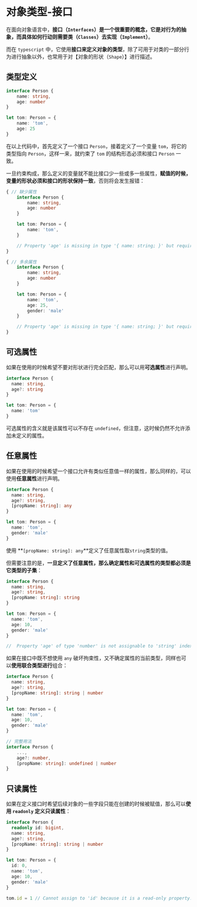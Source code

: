 # 对象类型-接口

在面向对象语言中，**接口（`Interfaces`）**是一个很重要的概念，它是对行为的抽象，而具体如何行动则需要**类（`Classes`）**去**实现（`Implement`）**。

而在 `typescript` 中，它使用**接口来定义对象的类型**，除了可用于对类的一部分行为进行抽象以外，也常用于对【对象的形状（`Shape`）】进行描述。



## 类型定义

```typescript
interface Person {
    name: string,
    age: number
}

let tom: Person = {
    name: 'tom',
    age: 25
}
```

在以上代码中，首先定义了一个接口 `Person`，接着定义了一个变量 `tom`，将它的类型指向 `Person`，这样一来，就约束了 `tom` 的结构形态必须和接口 `Person` 一致。

一旦约束构成，那么定义的变量就不能比接口少一些或多一些属性，**赋值的时候，变量的形状必须和接口的形状保持一致**，否则将会发生报错：

```typescript
{ // 缺少属性
    interface Person {
        name: string,
        age: number
    }

    let tom: Person = {
        name: 'tom',
    }

    // Property 'age' is missing in type '{ name: string; }' but required in type 'Person'
}

{ // 多余属性
    interface Person {
        name: string,
        age: number
    }

    let tom: Person = {
        name: 'tom',
        age: 25,
        gender: 'male'
    }

    // Property 'age' is missing in type '{ name: string; }' but required in type 'Person'
}

```

<!--接口一般首字母大写。有的编程语言中会建议接口的名称前缀加上 `I` 前缀-->

## 可选属性

如果在使用的时候希望不要对形状进行完全匹配，那么可以用**可选属性**进行声明。

```typescript
interface Person {
  name: string,
  age?: string
}

let tom: Person = {
  name: 'tom'
}
```

可选属性的含义就是该属性可以不存在 `undefined`，但注意，这时候仍然不允许添加未定义的属性。

## 任意属性

如果在使用的时候希望一个接口允许有类似任意值一样的属性，那么同样的，可以使用**任意属性**进行声明。

```typescript
interface Person {
  name: string,
  age?: string,
  [propName: string]: any
}

let tom: Person = {
  name: 'tom',
  gender: 'male'
}
```

使用 **`[propName: string]: any`**定义了任意属性取`string`类型的值。

但需要注意的是，**一旦定义了任意属性，那么确定属性和可选属性的类型都必须是它类型的子集**：

```typescript
interface Person {
  name: string,
  age?: string,
  [propName: string]: string
}

let tom: Person = {
  name: 'tom',
  age: 10,
  gender: 'male'
}

//  Property 'age' of type 'number' is not assignable to 'string' index type 'string'
```

如果在接口中既不想使用 `any` 破坏拘束性，又不确定属性的当前类型，同样也可以**使用联合类型进行**组合：

```typescript
interface Person {
  name: string,
  age?: string,
  [propName: string]: string | number
}

let tom: Person = {
  name: 'tom',
  age: 10,
  gender: 'male'
}
```

<!--要注意的是，在接口中定义任意属性的值时，如果属性中定义了一个可选类型，那么在属性值不是 any 的情况下，则应该在前面指定一个 undefined 进行判断，这是因为本身可选属性就是一个定义的类型加上 undefined 组合而成的，但如果不在任意属性中加上 undefined 也可以编译成功，但会有错误提醒 -->

```typescript
// 完整用法
interface Person {
    ...,
    age?: number,
    [propName: string]: undefined | number
}
```

## 只读属性

如果在定义接口时希望后续对象的一些字段只能在创建的时候被赋值，那么可以**使用 `readonly` 定义只读属性**：

```typescript
interface Person {
  readonly id: bigint,
  name: string,
  age?: string,
  [propName: string]: string | number
}

let tom: Person = {
  id: 0,
  name: 'tom',
  age: 10,
  gender: 'male'
}

tom.id = 1 // Cannot assign to 'id' because it is a read-only property.
```

